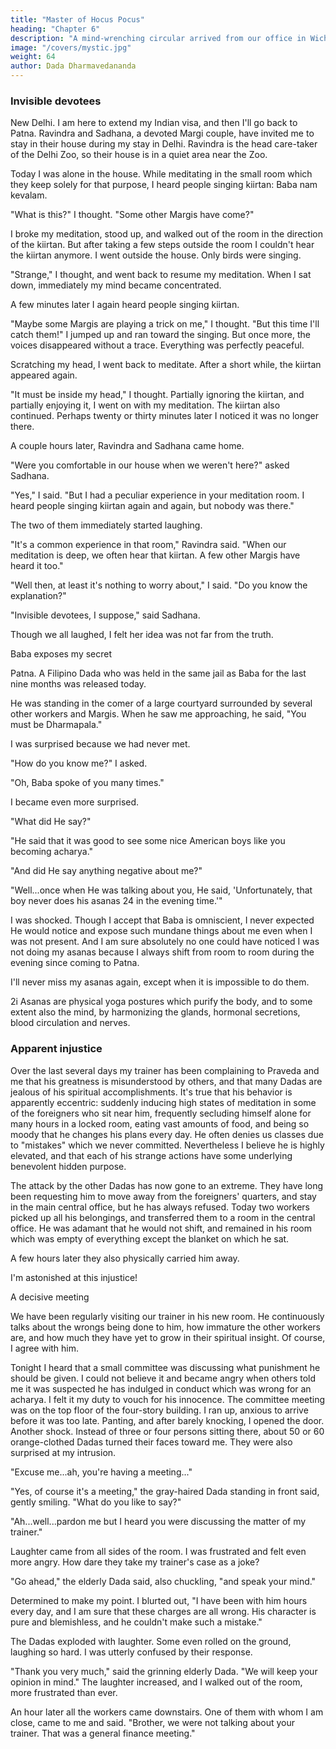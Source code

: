 ```yaml
---
title: "Master of Hocus Pocus"
heading: "Chapter 6"
description: "A mind-wrenching circular arrived from our office in Wichita. Baba is in jail in India"
image: "/covers/mystic.jpg"
weight: 64
author: Dada Dharmavedananda
---
```




### Invisible devotees 

New Delhi. I am here to extend my Indian visa, and then I'll go back to 
Patna. Ravindra and Sadhana, a devoted Margi couple, have invited me to stay 
in their house during my stay in Delhi. Ravindra is the head care-taker of the 
Delhi Zoo, so their house is in a quiet area near the Zoo. 

Today I was alone in the house. While meditating in the small room which 
they keep solely for that purpose, I heard people singing kiirtan: Baba nam 
kevalam. 

"What is this?" I thought. "Some other Margis have come?" 

I broke my meditation, stood up, and walked out of the room in the 
direction of the kiirtan. But after taking a few steps outside the room I couldn't 
hear the kiirtan anymore. I went outside the house. Only birds were singing. 

"Strange," I thought, and went back to resume my meditation. When I sat 
down, immediately my mind became concentrated. 

A few minutes later I again heard people singing kiirtan. 

"Maybe some Margis are playing a trick on me," I thought. "But this time 
I'll catch them!" I jumped up and ran toward the singing. But once more, the 
voices disappeared without a trace. Everything was perfectly peaceful. 

Scratching my head, I went back to meditate. After a short while, the 
kiirtan appeared again. 

"It must be inside my head," I thought. Partially ignoring the kiirtan, and 
partially enjoying it, I went on with my meditation. The kiirtan also continued. 
Perhaps twenty or thirty minutes later I noticed it was no longer there. 

A couple hours later, Ravindra and Sadhana came home. 

"Were you comfortable in our house when we weren't here?" asked 
Sadhana. 

"Yes," I said. "But I had a peculiar experience in your meditation room. I 
heard people singing kiirtan again and again, but nobody was there." 

The two of them immediately started laughing. 

"It's a common experience in that room," Ravindra said. "When our 
meditation is deep, we often hear that kiirtan. A few other Margis have heard it 
too." 

"Well then, at least it's nothing to worry about," I said. "Do you know the 
explanation?" 

"Invisible devotees, I suppose," said Sadhana. 

Though we all laughed, I felt her idea was not far from the truth. 

Baba exposes my secret 

Patna. A Filipino Dada who was held in the same jail as Baba for the last 
nine months was released today. 

He was standing in the comer of a large courtyard surrounded by several 
other workers and Margis. When he saw me approaching, he said, "You must 
be Dharmapala." 

I was surprised because we had never met. 

"How do you know me?" I asked. 

"Oh, Baba spoke of you many times." 

I became even more surprised. 

"What did He say?" 

"He said that it was good to see some nice American boys like you 
becoming acharya." 

"And did He say anything negative about me?" 

"Well...once when He was talking about you, He said, 'Unfortunately, that 
boy never does his asanas 24 in the evening time.'" 

I was shocked. Though I accept that Baba is omniscient, I never expected 
He would notice and expose such mundane things about me even when I was 
not present. And I am sure absolutely no one could have noticed I was not 
doing my asanas because I always shift from room to room during the evening 
since coming to Patna. 

I'll never miss my asanas again, except when it is impossible to do them. 


2i Asanas are physical yoga postures which purify the body, and to some extent also the mind, 
by harmonizing the glands, hormonal secretions, blood circulation and nerves. 


### Apparent injustice 

Over the last several days my trainer has been complaining to Praveda and 
me that his greatness is misunderstood by others, and that many Dadas are 
jealous of his spiritual accomplishments. It's true that his behavior is apparently 
eccentric: suddenly inducing high states of meditation in some of the foreigners 
who sit near him, frequently secluding himself alone for many hours in a 
locked room, eating vast amounts of food, and being so moody that he changes 
his plans every day. He often denies us classes due to "mistakes" which we 
never committed. Nevertheless I believe he is highly elevated, and that each of 
his strange actions have some underlying benevolent hidden purpose. 

The attack by the other Dadas has now gone to an extreme. They have long 
been requesting him to move away from the foreigners' quarters, and stay in the 
main central office, but he has always refused. Today two workers picked up 
all his belongings, and transferred them to a room in the central office. He was 
adamant that he would not shift, and remained in his room which was empty of 
everything except the blanket on which he sat. 

A few hours later they also physically carried him away. 

I'm astonished at this injustice! 

A decisive meeting 

We have been regularly visiting our trainer in his new room. He 
continuously talks about the wrongs being done to him, how immature the 
other workers are, and how much they have yet to grow in their spiritual 
insight. Of course, I agree with him. 

Tonight I heard that a small committee was discussing what punishment he 
should be given. I could not believe it and became angry when others told me it 
was suspected he has indulged in conduct which was wrong for an acharya. I 
felt it my duty to vouch for his innocence. The committee meeting was on the 
top floor of the four-story building. I ran up, anxious to arrive before it was too 
late. Panting, and after barely knocking, I opened the door. Another shock. 
Instead of three or four persons sitting there, about 50 or 60 orange-clothed 
Dadas turned their faces toward me. They were also surprised at my intrusion. 

"Excuse me...ah, you're having a meeting..." 


"Yes, of course it's a meeting," the gray-haired Dada standing in front said, 
gently smiling. "What do you like to say?" 

"Ah...well...pardon me but I heard you were discussing the matter of my 
trainer." 

Laughter came from all sides of the room. I was frustrated and felt even 
more angry. How dare they take my trainer's case as a joke? 

"Go ahead," the elderly Dada said, also chuckling, "and speak your mind." 

Determined to make my point. I blurted out, "I have been with him hours 
every day, and I am sure that these charges are all wrong. His character is pure 
and blemishless, and he couldn't make such a mistake." 

The Dadas exploded with laughter. Some even rolled on the ground, 
laughing so hard. I was utterly confused by their response. 

"Thank you very much," said the grinning elderly Dada. "We will keep your 
opinion in mind." The laughter increased, and I walked out of the room, more 
frustrated than ever. 

An hour later all the workers came downstairs. One of them with whom I 
am close, came to me and said. "Brother, we were not talking about your 
trainer. That was a general finance meeting." 

